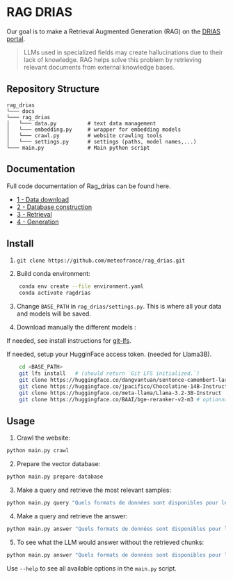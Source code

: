 # RAG DRIAS

Our goal is to make a Retrieval Augmented Generation (RAG) on the [DRIAS portal](https://www.drias-climat.fr/).

>LLMs used in specialized fields may create hallucinations due to their lack of knowledge. RAG helps solve this problem by retrieving relevant documents from external knowledge bases.

## Repository Structure
```
rag_drias
└─── docs
└─── rag_drias
│   └─── data.py          # text data management
│   └─── embedding.py     # wrapper for embedding models
│   └─── crawl.py         # website crawling tools
│   └─── settings.py      # settings (paths, model names,...)
└─── main.py              # Main python script
```
## Documentation

Full code documentation of Rag_drias can be found here.

- [1 - Data download](docs/1_download_data.md)
- [2 - Database construction](docs/2_database_construction.md)
- [3 - Retrieval](docs/3_retrieval.md)
- [4 - Generation](docs/4_generation.md)


## Install

1. ```git clone https://github.com/meteofrance/rag_drias.git```

2. Build conda environment:

```bash
    conda env create --file environment.yaml
    conda activate ragdrias
```

3. Change `BASE_PATH` in `rag_drias/settings.py`. This is where all your data and models will be saved.

4. Download manually the different models :

If needed, see install instructions for [git-lfs](https://github.com/git-lfs/git-lfs?tab=readme-ov-file#getting-started).

If needed, setup your HugginFace access token. (needed for Llama3B).

```bash
    cd <BASE_PATH>
    git lfs install   # (should return `Git LFS initialized.`)
    git clone https://huggingface.co/dangvantuan/sentence-camembert-large
    git clone https://huggingface.co/jpacifico/Chocolatine-14B-Instruct-4k-DPO
    git clone https://huggingface.co/meta-llama/Llama-3.2-3B-Instruct  # optionnal
    git clone https://huggingface.co/BAAI/bge-reranker-v2-m3 # optionnal
```


## Usage

1. Crawl the website:

```bash
python main.py crawl
```

2. Prepare the vector database:

```bash
python main.py prepare-database
```

3. Make a query and retrieve the most relevant samples:

```bash
python main.py query "Quels formats de données sont disponibles pour le téléchargement sur DRIAS ?"
```

4. Make a query and retrieve the answer:

```bash
python main.py answer "Quels formats de données sont disponibles pour le téléchargement sur DRIAS ?"
```

5. To see what the LLM would answer without the retrieved chunks:

```bash
python main.py answer "Quels formats de données sont disponibles pour le téléchargement sur DRIAS ?" --no-use-rag"
```

Use `--help` to see all available options in the `main.py` script.
